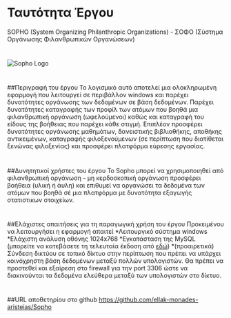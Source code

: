 # Ταυτότητα Έργου
SOPHO (System Organizing Philanthropic Organizations) - ΣΟΦΟ (Σύστημα Οργάνωσης Φιλανθρωπικών Οργανώσεων) 
#
![Sopho Logo](http://i.imgur.com/Gfd5DyL.png)
#
##Περιγραφή του έργου
Το λογισμικό αυτό αποτελεί μια ολοκληρωμένη εφαρμογή που λειτουργεί σε περιβάλλον windows και παρέχει δυνατότητες οργάνωσης των δεδομένων σε βάση δεδομένων. Παρέχει δυνατότητες καταγραφής των προφίλ των ατόμων που βοηθά μια φιλανθρωπική οργάνωση (ωφελούμενοι) καθώς και καταγραφή του είδους της βοήθειας που παρέχει κάθε στιγμή. Επιπλέον προσφέρει δυνατότητες οργάνωσης μαθημάτων, δανειστικής βιβλιοθήκης, αποθήκης αντικειμένων, καταγραφής φιλοξενούμενων (σε περίπτωση που διατίθεται ξενώνας φιλοξενίας) και προσφέρει πλατφόρμα εύρεσης εργασίας.
#
##Δυνητητικοί χρήστες του έργου
Το Sopho μπορεί να χρησιμοποιηθεί από φιλανθρωπική οργάνωση - μη κερδοσκοπική οργάνωση προσφέρει βοήθεια (υλική ή άυλη) και επιθυμεί να οργανώσει τα δεδομένα των ατόμων που βοηθά σέ μια πλατφόρμα με δυνατότητα εξαγωγής στατιστικων στοιχείων.
#
##Ελάχιστες απαιτήσεις για τη παραγωγική χρήση του έργου
Προκειμένου να λειτουργήσει η εφαρμογή απαιτεί
*Λειτουργικό σύστημα windows
*Ελάχιστη ανάλυση οθόνης 1024x768
*Εγκατάσταση της MySQL (μπορείτε να κατεβάσετε τη τελευταία έκδοση από [εδώ](http://dev.mysql.com/get/Downloads/MySQLInstaller/mysql-installer-community-5.6.27.0.msi))
*(προαιρετικά) Σύνδεση δικτύου σε τοπικό δίκτυο στην περίπτωση που πρέπει να υπάρχει κοινόχρηστη βάση δεδομένων μεταξύ πολλών υπολογιστών. Θα πρέπει να προστεθεί και εξαίρεση στο firewall για την port 3306 ώστε να διακινούνται τα δεδομένα ελεύθερα μεταξύ των υπολογιστών στο δίκτυο.
#
##URL αποθετηρίου στο github
https://github.com/ellak-monades-aristeias/Sopho
